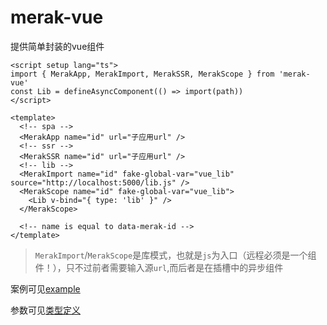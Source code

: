 # merak-vue
提供简单封装的vue组件


```vue
<script setup lang="ts">
import { MerakApp, MerakImport, MerakSSR, MerakScope } from 'merak-vue'
const Lib = defineAsyncComponent(() => import(path))
</script>

<template>
  <!-- spa -->
  <MerakApp name="id" url="子应用url" />
  <!-- ssr -->
  <MerakSSR name="id" url="子应用url" />
  <!-- lib -->
  <MerakImport name="id" fake-global-var="vue_lib" source="http://localhost:5000/lib.js" />
  <MerakScope name="id" fake-global-var="vue_lib">
    <Lib v-bind="{ type: 'lib' }" />
  </MerakScope>

  <!-- name is equal to data-merak-id -->
</template>
```
> `MerakImport`/`MerakScope`是库模式，也就是`js`为入口（远程必须是一个组件！），只不过前者需要输入源`url`,而后者是在插槽中的异步组件

案例可见[example](https://github.com/fgsreally/merak/tree/main/examples/main-lib-vue)

参数可见[类型定义](../api/vue.md)